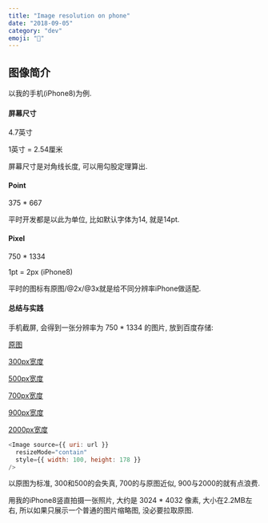 ```yaml
---
title: "Image resolution on phone"
date: "2018-09-05"
category: "dev"
emoji: "👾"
---
```


## 图像简介

以我的手机(iPhone8)为例.

#### 屏幕尺寸

4.7英寸

1英寸 = 2.54厘米

屏幕尺寸是对角线长度, 可以用勾股定理算出.


#### Point

375 * 667

平时开发都是以此为单位, 比如默认字体为14, 就是14pt.


#### Pixel

750 * 1334

1pt = 2px (iPhone8)

平时的图标有原图/@2x/@3x就是给不同分辨率iPhone做适配.

#### 总结与实践

手机截屏, 会得到一张分辨率为 750 * 1334 的图片, 放到百度存储:

[原图](https://userapp.bj.bcebos.com/bill/1535893448480.jpg)

[300px宽度](https://userapp.bj.bcebos.com/bill/1535893448480.jpg@w_300)

[500px宽度](https://userapp.bj.bcebos.com/bill/1535893448480.jpg@w_500)

[700px宽度](https://userapp.bj.bcebos.com/bill/1535893448480.jpg@w_700)

[900px宽度](https://userapp.bj.bcebos.com/bill/1535893448480.jpg@w_900)

[2000px宽度](https://userapp.bj.bcebos.com/bill/1535893448480.jpg@w_2000)


```javascript
<Image source={{ uri: url }}
  resizeMode="contain"
  style={{ width: 100, height: 178 }}
/>
```

以原图为标准, 300和500的会失真, 700的与原图近似, 900与2000的就有点浪费.

用我的iPhone8竖直拍摄一张照片, 大约是 3024 * 4032 像素, 大小在2.2MB左右,
所以如果只展示一个普通的图片缩略图, 没必要拉取原图.



